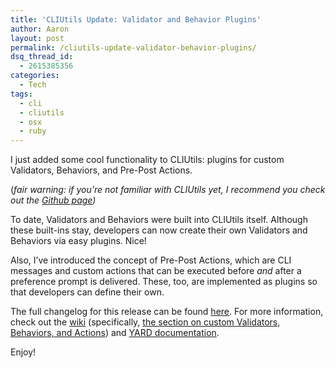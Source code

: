 ```yaml
---
title: 'CLIUtils Update: Validator and Behavior Plugins'
author: Aaron
layout: post
permalink: /cliutils-update-validator-behavior-plugins/
dsq_thread_id:
  - 2615385356
categories:
  - Tech
tags:
  - cli
  - cliutils
  - osx
  - ruby
---
```

I just added some cool functionality to CLIUtils: plugins for custom Validators, Behaviors, and Pre-Post Actions.

(*fair warning: if you&#8217;re not familiar with CLIUtils yet, I recommend you check out the <a title="CLIUtils Github Page" href="https://github.com/bachya/cliutils" target="_blank">Github page</a>)*

To date, Validators and Behaviors were built into CLIUtils itself. Although these built-ins stay, developers can now create their own Validators and Behaviors via easy plugins. Nice!

Also, I&#8217;ve introduced the concept of Pre-Post Actions, which are CLI messages and custom actions that can be executed before *and* after a preference prompt is delivered. These, too, are implemented as plugins so that developers can define their own.

The full changelog for this release can be found <a title="Github History" href="https://github.com/bachya/cliutils/blob/master/HISTORY.md" target="_blank">here</a>. For more information, check out the <a title="CLIUtils Wiki" href="https://github.com/bachya/cliutils/wiki" target="_blank">wiki</a> (specifically, <a title="Defining Custom Validators, Behaviors, and Pre Post Actions" href="https://github.com/bachya/cliutils/wiki/Defining-Custom-Validators%2C-Behaviors%2C-and-Pre-Post-Actions" target="_blank">the section on custom Validators, Behaviors, and Actions</a>) and <a title="CLIUtils YARD Documentation" href="http://rubydoc.info/github/bachya/cliutils/master/frames" target="_blank">YARD documentation</a>.

Enjoy!
